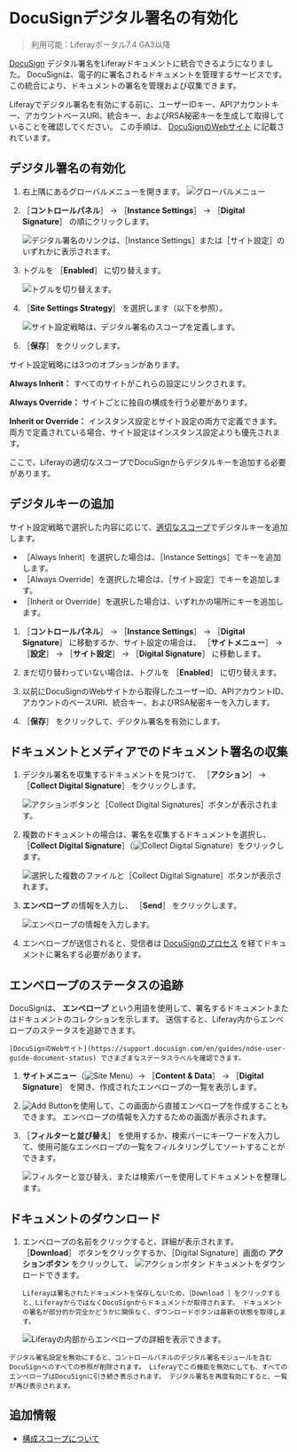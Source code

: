 # DocuSignデジタル署名の有効化

> 利用可能：Liferayポータル7.4 GA3以降

[DocuSign](https://www.docusign.com/) デジタル署名をLiferayドキュメントに統合できるようになりました。 DocuSignは、電子的に署名されるドキュメントを管理するサービスです。 この統合により、ドキュメントの署名を管理および収集できます。

Liferayでデジタル署名を有効にする前に、ユーザーIDキー、APIアカウントキー、アカウントベースURI、統合キー、およびRSA秘密キーを生成して取得していることを確認してください。 この手順は、 [DocuSignのWebサイト](https://support.docusign.com/en/guides/ndse-admin-guide-api-and-keys) に記載されています。

<a name="enabling-digital-signatures" />

## デジタル署名の有効化

1. 右上隅にあるグローバルメニューを開きます。 ![グローバルメニュー](../../../images/icon-applications-menu.png)

1. ［**コントロールパネル**］ &rarr; ［**Instance Settings**］ &rarr; ［**Digital Signature**］ の順にクリックします。

    ![デジタル署名のリンクは、［Instance Settings］または［サイト設定］のいずれかに表示されます。](./enabling-docusign-digital-signatures/images/01.png)

1. トグルを ［**Enabled**］ に切り替えます。

    ![トグルを切り替えます。](./enabling-docusign-digital-signatures/images/02.png)

1. ［**Site Settings Strategy**］ を選択します（以下を参照）。

    ![サイト設定戦略は、デジタル署名のスコープを定義します。](./enabling-docusign-digital-signatures/images/03.png)

1. ［**保存**］ をクリックします。

サイト設定戦略には3つのオプションがあります。

**Always Inherit：** すべてのサイトがこれらの設定にリンクされます。

**Always Override：** サイトごとに独自の構成を行う必要があります。

**Inherit or Override：** インスタンス設定とサイト設定の両方で定義できます。 両方で定義されている場合、サイト設定はインスタンス設定よりも優先されます。

ここで、Liferayの適切なスコープでDocuSignからデジタルキーを追加する必要があります。

<a name="adding-digital-keys" />

## デジタルキーの追加

サイト設定戦略で選択した内容に応じて、[適切なスコープ](../../../system-administration/configuring-liferay/understanding-configuration-scope.md)でデジタルキーを追加します。

- ［Always Inherit］を選択した場合は、［Instance Settings］でキーを追加します。
- ［Always Override］を選択した場合は、［サイト設定］でキーを追加します。
- ［Inherit or Override］を選択した場合は、いずれかの場所にキーを追加します。

1. ［**コントロールパネル**］ &rarr; ［**Instance Settings**］ &rarr; ［**Digital Signature**］ に移動するか、サイト設定の場合は、 ［**サイトメニュー**］ &rarr; ［**設定**］ &rarr; ［**サイト設定**］ &rarr; ［**Digital Signature**］ に移動します。

1. まだ切り替わっていない場合は、トグルを ［**Enabled**］ に切り替えます。

1. 以前にDocuSignのWebサイトから取得したユーザーID、APIアカウントID、アカウントのベースURI、統合キー、およびRSA秘密キーを入力します。

1. ［**保存**］ をクリックして、デジタル署名を有効にします。

<a name="collecting-document-signatures-in-documents-and-media" />

## ドキュメントとメディアでのドキュメント署名の収集

1. デジタル署名を収集するドキュメントを見つけて、 ［**アクション**］ &rarr; ［**Collect Digital Signature**］ をクリックします。

    ![アクションボタンと［Collect Digital Signatures］ボタンが表示されます。](./enabling-docusign-digital-signatures/images/04.png)

1. 複数のドキュメントの場合は、署名を収集するドキュメントを選択し、 ［**Collect Digital Signature**］（![Collect Digital Signature](../../../images/icon-digital-signature.png)）をクリックします。

   ![選択した複数のファイルと［Collect Digital Signature］ボタンが表示されます。](./enabling-docusign-digital-signatures/images/05.png)

1. **エンベロープ** の情報を入力し、 ［**Send**］ をクリックします。

    ![エンベロープの情報を入力します。](./enabling-docusign-digital-signatures/images/06.png)

1. エンベロープが送信されると、受信者は [DocuSignのプロセス](https://www.docusign.com/products/electronic-signature/how-docusign-works) を経てドキュメントに署名する必要があります。

<a name="tracking-an-envelopes-status" />

## エンベロープのステータスの追跡

DocuSignは、 **エンベロープ** という用語を使用して、署名するドキュメントまたはドキュメントのコレクションを示します。 送信すると、Liferay内からエンベロープのステータスを追跡できます。

```{tip}
[DocuSignのWebサイト](https://support.docusign.com/en/guides/ndse-user-guide-document-status) でさまざまなステータスラベルを確認できます。 
```

1. **サイトメニュー**（![Site Menu](../../../images/icon-menu.png)）&rarr; ［**Content & Data**］ &rarr; ［**Digital Signature**］ を開き、作成されたエンベロープの一覧を表示します。

1. ![Add Button](../../../images/icon-add.png)を使用して、この画面から直接エンベロープを作成することもできます。 エンベロープの情報を入力するための画面が表示されます。

1. ［**フィルターと並び替え**］ を使用するか、検索バーにキーワードを入力して、使用可能なエンベロープの一覧をフィルタリングしてソートすることができます。

    ![フィルターと並び替え、または検索バーを使用してドキュメントを整理します。](./enabling-docusign-digital-signatures/images/07.png)

<a name="downloading-documents" />

## ドキュメントのダウンロード

1. エンベロープの名前をクリックすると、詳細が表示されます。 ［**Download**］ ボタンをクリックするか、［Digital Signature］画面の **アクションボタン** をクリックして、 ![アクションボタン](../../../images/icon-actions.png) ドキュメントをダウンロードできます。

   ```{important}
   Liferayは署名されたドキュメントを保存しないため、［Download ］をクリックすると、LiferayからではなくDocuSignからドキュメントが取得されます。 ドキュメントの署名が部分的か完全かどうかに関係なく、ダウンロードボタンは最新の状態を取得します。
   ```

   ![Liferayの内部からエンベロープの詳細を表示できます。](./enabling-docusign-digital-signatures/images/08.png)

```{warning}
デジタル署名設定を無効にすると、コントロールパネルのデジタル署名モジュールを含むDocuSignへのすべての参照が削除されます。 Liferayでこの機能を無効にしても、すべてのエンベロープはDocuSignに引き続き表示されます。 デジタル署名を再度有効にすると、一覧が再び表示されます。
```

<a name="additional-information" />

## 追加情報

- [構成スコープについて](../../../system-administration/configuring-liferay/understanding-configuration-scope.md)
